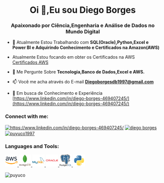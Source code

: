 <h1 align="center">Oi 👋,Eu sou Diego Borges</h1>
<h3 align="center">Apaixonado por Ciência,Engenharia e Análise de Dados no Mundo Digital</h3>

- 🌱 Atualmente Estou Trabalhando com **SQL(Oracle),Python,Excel e Power BI e Adquirindo Conhecimento e Certificados na Amazon(AWS)**

- Atualmente Estou focando em obter os Certificados na AWS [Certificados AWS](https://drive.google.com/drive/folders/1G4Q7x3IHdhbxfYhl07-dOmDSUXPRIVG0)

- 💬 Me Pergunte Sobre **Tecnologia,Banco de Dados,Excel e AWS.**

- 📫 Você me acha através do E-mail **Diegoborgesdb1997@gmail.com**

- 📄 Em busca de Conhecimento e Experiência [https://www.linkedin.com/in/diego-borges-469407245/](https://www.linkedin.com/in/diego-borges-469407245/)

<h3 align="left">Connect with me:</h3>
<p align="left">
<a href="https://linkedin.com/in/https://www.linkedin.com/in/diego-borges-469407245/" target="blank"><img align="center" src="https://raw.githubusercontent.com/rahuldkjain/github-profile-readme-generator/master/src/images/icons/Social/linked-in-alt.svg" alt="https://www.linkedin.com/in/diego-borges-469407245/" height="30" width="40" /></a>
<a href="https://stackoverflow.com/users/diego borges" target="blank"><img align="center" src="https://raw.githubusercontent.com/rahuldkjain/github-profile-readme-generator/master/src/images/icons/Social/stack-overflow.svg" alt="diego borges" height="30" width="40" /></a>
<a href="https://instagram.com/puyuco1997" target="blank"><img align="center" src="https://raw.githubusercontent.com/rahuldkjain/github-profile-readme-generator/master/src/images/icons/Social/instagram.svg" alt="puyuco1997" height="30" width="40" /></a>
</p>

<h3 align="left">Languages and Tools:</h3>
<p align="left"> <a href="https://aws.amazon.com" target="_blank" rel="noreferrer"> <img src="https://raw.githubusercontent.com/devicons/devicon/master/icons/amazonwebservices/amazonwebservices-original-wordmark.svg" alt="aws" width="40" height="40"/> </a> <a href="https://www.mongodb.com/" target="_blank" rel="noreferrer"> <img src="https://raw.githubusercontent.com/devicons/devicon/master/icons/mongodb/mongodb-original-wordmark.svg" alt="mongodb" width="40" height="40"/> </a> <a href="https://www.mysql.com/" target="_blank" rel="noreferrer"> <img src="https://raw.githubusercontent.com/devicons/devicon/master/icons/mysql/mysql-original-wordmark.svg" alt="mysql" width="40" height="40"/> </a> <a href="https://www.oracle.com/" target="_blank" rel="noreferrer"> <img src="https://raw.githubusercontent.com/devicons/devicon/master/icons/oracle/oracle-original.svg" alt="oracle" width="40" height="40"/> </a> <a href="https://www.postgresql.org" target="_blank" rel="noreferrer"> <img src="https://raw.githubusercontent.com/devicons/devicon/master/icons/postgresql/postgresql-original-wordmark.svg" alt="postgresql" width="40" height="40"/> </a> <a href="https://www.python.org" target="_blank" rel="noreferrer"> <img src="https://raw.githubusercontent.com/devicons/devicon/master/icons/python/python-original.svg" alt="python" width="40" height="40"/> </a> </p>

<p><img align="center" src="https://github-readme-stats.vercel.app/api/top-langs?username=puyuco&show_icons=true&locale=en&layout=compact" alt="puyuco" /></p>





<!---

- 👋 Oi,Eu sou Diego Borges
- 👀 I’m interested in ... Video games  technology
- 🌱 I’m currently learning ... DataBase
- 💞️ I’m looking to collaborate on ...
- 📫 How to reach me ...

<!---
Puyuco/Puyuco is a ✨ special ✨ repository because its `README.md` (this file) appears on your GitHub profile.
You can click the Preview link to take a look at your changes.
--->
